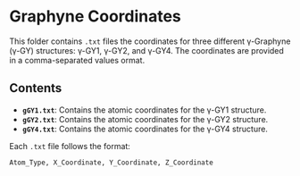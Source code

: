 # Graphyne Coordinates

This folder contains `.txt` files the coordinates for three different γ-Graphyne (γ-GY) structures: γ-GY1, γ-GY2, and γ-GY4. The coordinates are provided in a comma-separated values  ormat.

## Contents

- **`gGY1.txt`**: Contains the atomic coordinates for the γ-GY1 structure.
- **`gGY2.txt`**: Contains the atomic coordinates for the γ-GY2 structure.
- **`gGY4.txt`**: Contains the atomic coordinates for the γ-GY4 structure.

Each `.txt` file follows the format:

```plaintext
Atom_Type, X_Coordinate, Y_Coordinate, Z_Coordinate
```

